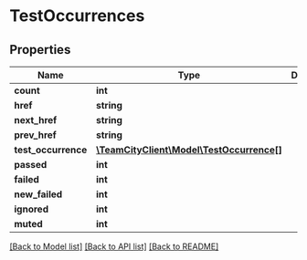 # TestOccurrences

## Properties
Name | Type | Description | Notes
------------ | ------------- | ------------- | -------------
**count** | **int** |  | [optional] 
**href** | **string** |  | [optional] 
**next_href** | **string** |  | [optional] 
**prev_href** | **string** |  | [optional] 
**test_occurrence** | [**\TeamCityClient\Model\TestOccurrence[]**](TestOccurrence.md) |  | [optional] 
**passed** | **int** |  | [optional] 
**failed** | **int** |  | [optional] 
**new_failed** | **int** |  | [optional] 
**ignored** | **int** |  | [optional] 
**muted** | **int** |  | [optional] 

[[Back to Model list]](../README.md#documentation-for-models) [[Back to API list]](../README.md#documentation-for-api-endpoints) [[Back to README]](../README.md)


